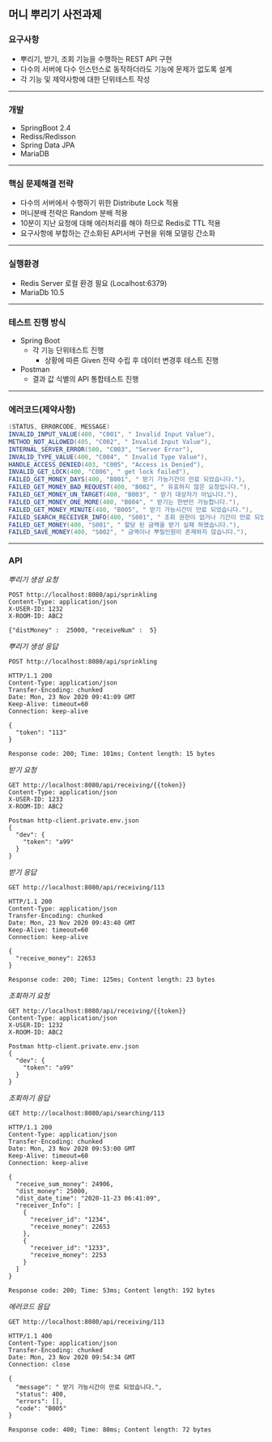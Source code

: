 머니 뿌리기 사전과제 
---
### 요구사항
* 뿌리기, 받기, 조회 기능을 수행하는 REST API 구현
* 다수의 서버에 다수 인스턴스로 동작하더라도 기능에 문제가 없도록 설계
* 각 기능 및 제약사항에 대한 단위테스트 작성
---
### 개발
* SpringBoot 2.4
* Rediss/Redisson
* Spring Data JPA
* MariaDB
---
### 핵심 문제해결 전략
* 다수의 서버에서 수행하기 위한 Distribute Lock 적용 
* 머니분배 전략은 Random 분배 적용
* 10분이 지난 요청에 대해 에러처리를 해야 하므로 Redis로 TTL 적용
* 요구사항에 부합하는 간소화된 API서버 구현을 위해 모델링 간소화
---
### 실행환경
* Redis Server 로컬 환경 필요 (Localhost:6379)
* MariaDb 10.5 
---
### 테스트 진행 방식
* Spring Boot
  * 각 기능 단위테스트 진행
    * 상황에 따른 Given 전략 수립 후 데이터 변경후 테스트 진행
* Postman
  * 결과 값 식별의 API 통합테스트 진행
---
### 에러코드(제약사항)
~~~java
(STATUS, ERRORCODE, MESSAGE)
INVALID_INPUT_VALUE(400, "C001", " Invalid Input Value"),
METHOD_NOT_ALLOWED(405, "C002", " Invalid Input Value"),
INTERNAL_SERVER_ERROR(500, "C003", "Server Error"),
INVALID_TYPE_VALUE(400, "C004", " Invalid Type Value"),
HANDLE_ACCESS_DENIED(403, "C005", "Access is Denied"),
INVALID_GET_LOCK(400, "C006", " get lock failed"),
FAILED_GET_MONEY_DAYS(400, "B001", " 받기 가능기간이 만료 되었습니다."),
FAILED_GET_MONEY_BAD_REQUEST(400, "B002", " 유효하지 않은 요청입니다."),
FAILED_GET_MONEY_UN_TARGET(400, "B003", " 받기 대상자가 아닙니다."),
FAILED_GET_MONEY_ONE_MORE(400, "B004", " 받기는 한번만 가능합니다."),
FAILED_GET_MONEY_MINUTE(400, "B005", " 받기 가능시간이 만료 되었습니다."),
FAILED_SEARCH_RECEIVER_INFO(400, "S001", " 조회 권한이 없거나 기간이 만료 되었습니다."),
FAILED_GET_MONEY(400, "S001", " 할당 된 금액을 받기 실패 하였습니다."),
FAILED_SAVE_MONEY(400, "S002", " 금액이나 뿌릴인원이 존재하지 않습니다."),
~~~
---
### API
*뿌리기 생성 요청*
~~~http request
POST http://localhost:8080/api/sprinkling
Content-Type: application/json
X-USER-ID: 1232
X-ROOM-ID: ABC2

{"distMoney" :  25000, "receiveNum" :  5}
~~~
*뿌리기 생성 응답*
~~~http request
POST http://localhost:8080/api/sprinkling

HTTP/1.1 200 
Content-Type: application/json
Transfer-Encoding: chunked
Date: Mon, 23 Nov 2020 09:41:09 GMT
Keep-Alive: timeout=60
Connection: keep-alive

{
  "token": "113"
}

Response code: 200; Time: 101ms; Content length: 15 bytes
~~~
*받기 요청*
~~~http request
GET http://localhost:8080/api/receiving/{{token}}
Content-Type: application/json
X-USER-ID: 1233
X-ROOM-ID: ABC2

Postman http-client.private.env.json
{
  "dev": {
    "token": "a99"
  }
}
~~~
*받기 응답*
~~~http request
GET http://localhost:8080/api/receiving/113

HTTP/1.1 200 
Content-Type: application/json
Transfer-Encoding: chunked
Date: Mon, 23 Nov 2020 09:43:40 GMT
Keep-Alive: timeout=60
Connection: keep-alive

{
  "receive_money": 22653
}

Response code: 200; Time: 125ms; Content length: 23 bytes
~~~
*조회하기 요청*
~~~http request
GET http://localhost:8080/api/receiving/{{token}}
Content-Type: application/json
X-USER-ID: 1232
X-ROOM-ID: ABC2

Postman http-client.private.env.json
{
  "dev": {
    "token": "a99"
  }
}
~~~
*조회하기 응답*
~~~http request
GET http://localhost:8080/api/searching/113

HTTP/1.1 200 
Content-Type: application/json
Transfer-Encoding: chunked
Date: Mon, 23 Nov 2020 09:53:00 GMT
Keep-Alive: timeout=60
Connection: keep-alive

{
  "receive_sum_money": 24906,
  "dist_money": 25000,
  "dist_date_time": "2020-11-23 06:41:09",
  "receiver_Info": [
    {
      "receiver_id": "1234",
      "receive_money": 22653
    },
    {
      "receiver_id": "1233",
      "receive_money": 2253
    }
  ]
}

Response code: 200; Time: 53ms; Content length: 192 bytes
~~~
*에러코드 응답*
~~~http request
GET http://localhost:8080/api/receiving/113

HTTP/1.1 400 
Content-Type: application/json
Transfer-Encoding: chunked
Date: Mon, 23 Nov 2020 09:54:34 GMT
Connection: close

{
  "message": " 받기 가능시간이 만료 되었습니다.",
  "status": 400,
  "errors": [],
  "code": "B005"
}

Response code: 400; Time: 80ms; Content length: 72 bytes
~~~
